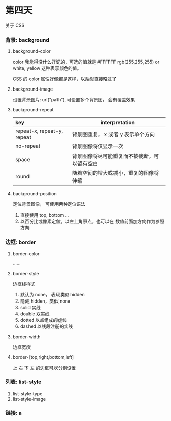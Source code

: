 # 第四天

关于 CSS

### 背景: background

1. background-color

   color 我觉得没什么好记的，可选的值就是 #FFFFFF rgb(255,255,255)  or white, yellow 这种表示颜色的值。

   CSS 的 color 属性好像都是这样，以后就直接略过了

2. background-image

   设置背景图片: url("path"), 可设置多个背景图， 会有覆盖效果

3. background-repeat

   | key                        | interpretation                     |
   | :------------------------- | ---------------------------------- |
   | repeat-x, repeat-y, repeat | 背景图重复， x 或者 y 表示单个方向 |
   |no-repeat					   			  | 背景图像将仅显示一次 |
   | space                      | 背景图像将尽可能重复而不被截断，可以留有空白 |
   | round                      | 随着空间的增大或减小，重复的图像将伸缩 |

4. background-position

   定位背景图像， 可使用两种定位语法

   1. 直接使用 top, bottom ... 
   2. 以百分比或像素定位，以左上角原点，也可以在 数值前面加方向作为参照方向

### 边框: border

1. border-color

   ......

2. border-style

   边框线样式

   1. 默认为 none， 表现类似 hidden
   2. 隐藏 hidden，类似 none
   3. solid 实线
   4. double 双实线
   5. dotted 以点组成的虚线
   6. dashed 以线段注册的实线

3. border-width

   边框宽度

4. border-[top,right,bottom,left]

   上 右 下 左 的边框可以分别设置

### 列表: list-style

1. list-style-type
2. list-style-image

### 链接: a